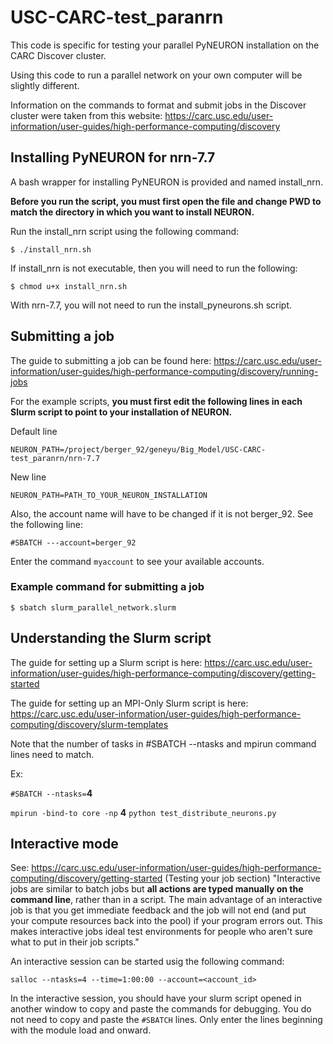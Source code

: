 # USC-CARC-test_paranrn

This code is specific for testing your parallel PyNEURON installation on the CARC Discover cluster. 

Using this code to run a parallel network on your own computer will be slightly different.

Information on the commands to format and submit jobs in the Discover cluster were taken from this website: https://carc.usc.edu/user-information/user-guides/high-performance-computing/discovery

## Installing PyNEURON for nrn-7.7

A bash wrapper for installing PyNEURON is provided and named install_nrn.

**Before you run the script, you must first open the file and change PWD to match the directory in which you want to install NEURON.**

Run the install_nrn script using the following command:

```
$ ./install_nrn.sh
```

If install_nrn is not executable, then you will need to run the following:

```
$ chmod u+x install_nrn.sh
```

With nrn-7.7, you will not need to run the install_pyneurons.sh script.

## Submitting a job
The guide to submitting a job can be found here: https://carc.usc.edu/user-information/user-guides/high-performance-computing/discovery/running-jobs

For the example scripts, **you must first edit the following lines in each Slurm script to point to your installation of NEURON.**

Default line
```
NEURON_PATH=/project/berger_92/geneyu/Big_Model/USC-CARC-test_paranrn/nrn-7.7
```

New line
```
NEURON_PATH=PATH_TO_YOUR_NEURON_INSTALLATION
```

Also, the account name will have to be changed if it is not berger_92. See the following line:
```
#SBATCH ---account=berger_92
```
Enter the command ```myaccount``` to see your available accounts.

### Example command for submitting a job
```
$ sbatch slurm_parallel_network.slurm
```

## Understanding the Slurm script
The guide for setting up a Slurm script is here: https://carc.usc.edu/user-information/user-guides/high-performance-computing/discovery/getting-started

The guide for setting up an MPI-Only Slurm script is here: https://carc.usc.edu/user-information/user-guides/high-performance-computing/discovery/slurm-templates

Note that the number of tasks in #SBATCH --ntasks and mpirun command lines need to match.

Ex:

```#SBATCH --ntasks=```**4**

```mpirun -bind-to core -np``` **4** ```python test_distribute_neurons.py```

## Interactive mode
See: https://carc.usc.edu/user-information/user-guides/high-performance-computing/discovery/getting-started (Testing your job section)
"Interactive jobs are similar to batch jobs but **all actions are typed manually on the command line**, rather than in a script. The main advantage of an interactive job is that you get immediate feedback and the job will not end (and put your compute resources back into the pool) if your program errors out. This makes interactive jobs ideal test environments for people who aren't sure what to put in their job scripts."

An interactive session can be started usig the following command:
```
salloc --ntasks=4 --time=1:00:00 --account=<account_id>
```

In the interactive session, you should have your slurm script opened in another window to copy and paste the commands for debugging. You do not need to copy and paste the ```#SBATCH``` lines. Only enter the lines beginning with the module load and onward.

